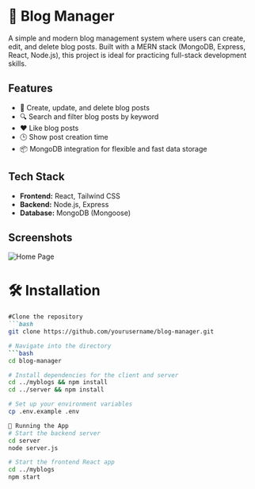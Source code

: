 # 📘 Blog Manager

A simple and modern blog management system where users can create, edit, and delete blog posts. Built with a MERN stack (MongoDB, Express, React, Node.js), this project is ideal for practicing full-stack development skills.

## Features

- 📝 Create, update, and delete blog posts
- 🔍 Search and filter blog posts by keyword
- ❤️ Like blog posts
- 🕒 Show post creation time
- 📦 MongoDB integration for flexible and fast data storage

## Tech Stack

- **Frontend:** React, Tailwind CSS
- **Backend:** Node.js, Express
- **Database:** MongoDB (Mongoose)

## Screenshots

![Home Page](https://github.com/user-attachments/assets/0f7ab10f-906a-4c16-a399-e1a04760c392)

# 🛠️ Installation
```markdown
#Clone the repository
```bash
git clone https://github.com/yourusername/blog-manager.git

# Navigate into the directory
```bash
cd blog-manager

# Install dependencies for the client and server
cd ../myblogs && npm install
cd ../server && npm install

# Set up your environment variables
cp .env.example .env

🧪 Running the App
# Start the backend server
cd server
node server.js 

# Start the frontend React app
cd ../myblogs
npm start


